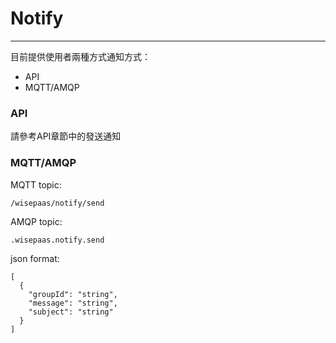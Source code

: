 # Notify

---
目前提供使用者兩種方式通知方式：
* API
* MQTT/AMQP

### API
請參考API章節中的發送通知

### MQTT/AMQP

MQTT topic:
```
/wisepaas/notify/send
```
AMQP topic:
```
.wisepaas.notify.send
```
json format:
```
[
  {
    "groupId": "string",
    "message": "string",
    "subject": "string"
  }
]
```
